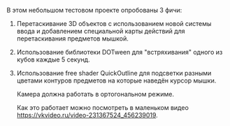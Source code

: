 В этом небольшом тестовом проекте опробованы 3 фичи:
1. Перетаскивание 3D объектов с использованием новой системы ввода и добавлением специальной карты действий для перетаскивания предметов мышкой.
2. Использование библиотеки DOTween для "встряхивания" одного из кубов каждые 5 секунд.
3. Использование free shader QuickOutline для подсветки разными цветами контуров предметов на которые наведён курсор мышки.

   Камера должна работать в ортогональном режиме.

   Как это работает можно посмотреть в маленьком видео https://vkvideo.ru/video-231367524_456239019.
